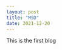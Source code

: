```yaml
---
layout: post
title: "MSD"
date: 2021-12-20
---
```


<!-- Well. Finally got around to putting this old website together. Neat thing about it - powered by [Jekyll](http://jekyllrb.com) and I can use Markdown to author my posts. It actually is a lot easier than I thought it was going to be.
 -->
 
 This is the first blog

